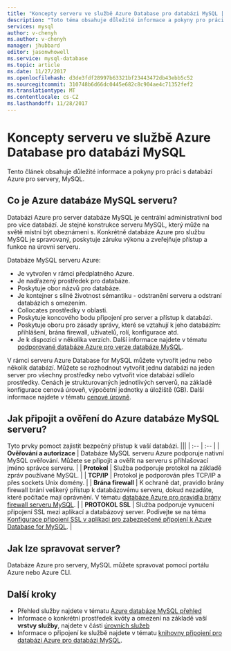 ```yaml
---
title: "Koncepty serveru ve službě Azure Database pro databázi MySQL | Microsoft Docs"
description: "Toto téma obsahuje důležité informace a pokyny pro práci s databází Azure pro servery, MySQL."
services: mysql
author: v-chenyh
ms.author: v-chenyh
manager: jhubbard
editor: jasonwhowell
ms.service: mysql-database
ms.topic: article
ms.date: 11/27/2017
ms.openlocfilehash: d3de3fdf28997b63321bf23443472db43ebb5c52
ms.sourcegitcommit: 310748b6d66dc0445e682c8c904ae4c71352fef2
ms.translationtype: MT
ms.contentlocale: cs-CZ
ms.lasthandoff: 11/28/2017
---
```

# <a name="server-concepts-in-azure-database-for-mysql"></a>Koncepty serveru ve službě Azure Database pro databázi MySQL
Tento článek obsahuje důležité informace a pokyny pro práci s databází Azure pro servery, MySQL.

## <a name="what-is-an-azure-database-for-mysql-server"></a>Co je Azure databáze MySQL serveru?

Databázi Azure pro server databáze MySQL je centrální administrativní bod pro více databází. Je stejné konstrukce serveru MySQL, který může na světě místní být obeznámeni s. Konkrétně databáze Azure pro službu MySQL je spravovaný, poskytuje záruku výkonu a zveřejňuje přístup a funkce na úrovni serveru.

Databáze MySQL serveru Azure:

- Je vytvořen v rámci předplatného Azure.
- Je nadřazený prostředek pro databáze.
- Poskytuje obor názvů pro databáze.
- Je kontejner s silné životnost sémantiku - odstranění serveru a odstraní databázích s omezením.
- Collocates prostředky v oblasti.
- Poskytuje koncového bodu připojení pro server a přístup k databázi.
- Poskytuje oboru pro zásady správy, které se vztahují k jeho databázím: přihlášení, brána firewall, uživatelů, rolí, konfigurace atd.
- Je k dispozici v několika verzích. Další informace najdete v tématu [podporované databáze Azure pro verze databáze MySQL](./concepts-supported-versions.md).

V rámci serveru Azure Database for MySQL můžete vytvořit jednu nebo několik databází. Můžete se rozhodnout vytvořit jednu databázi na jeden server pro všechny prostředky nebo vytvořit více databází sdílelo prostředky. Cenách je strukturovaných jednotlivých serverů, na základě konfigurace cenová úroveň, výpočetní jednotky a úložiště (GB). Další informace najdete v tématu [cenové úrovně](./concepts-service-tiers.md).

## <a name="how-do-i-connect-and-authenticate-to-an-azure-database-for-mysql-server"></a>Jak připojit a ověření do Azure databáze MySQL serveru?

Tyto prvky pomoct zajistit bezpečný přístup k vaší databázi.
|||
| :-- | :-- |
| **Ověřování a autorizace** | Databáze MySQL serveru Azure podporuje nativní MySQL ověřování. Můžete se připojit a ověřit na serveru s přihlašovací jméno správce serveru. |
| **Protokol** | Služba podporuje protokol na základě zpráv používané MySQL. |
| **TCP/IP** | Protokol je podporován přes TCP/IP a přes sockets Unix domény. |
| **Brána firewall** | K ochraně dat, pravidlo brány firewall brání veškerý přístup k databázovému serveru, dokud nezadáte, které počítače mají oprávnění. V tématu [databáze Azure pro pravidla brány firewall serveru MySQL](./concepts-firewall-rules.md). |
| **PROTOKOL SSL** | Služba podporuje vynucení připojení SSL mezi aplikací a databázový server.  Podívejte se na téma [Konfigurace připojení SSL v aplikaci pro zabezpečené připojení k Azure Database for MySQL](./howto-configure-ssl.md). |

## <a name="how-do-i-manage-a-server"></a>Jak lze spravovat server?
Databáze Azure pro servery, MySQL můžete spravovat pomocí portálu Azure nebo Azure CLI.

## <a name="next-steps"></a>Další kroky
- Přehled služby najdete v tématu [Azure databáze MySQL přehled](./overview.md)
- Informace o konkrétní prostředek kvóty a omezení na základě vaší **vrstvy služby**, najdete v části [úrovních služeb](./concepts-service-tiers.md)
- Informace o připojení ke službě najdete v tématu [knihovny připojení pro databázi Azure pro databázi MySQL](./concepts-connection-libraries.md).
